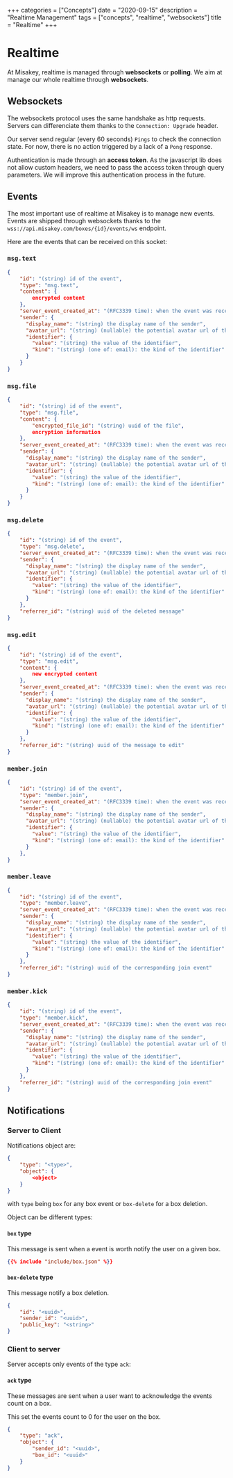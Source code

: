 +++
categories = ["Concepts"]
date = "2020-09-15"
description = "Realtime Management"
tags = ["concepts", "realtime", "websockets"]
title = "Realtime"
+++

# Realtime

At Misakey, realtime is managed through **websockets** or **polling**.
We aim at manage our whole realtime through **websockets**.

## Websockets

The websockets protocol uses the same handshake as http requests.
Servers can differenciate them thanks to the `Connection: Upgrade` header.

Our server send regular (every 60 seconds) `Pings` to check the connection state.
For now, there is no action triggered by a lack of a `Pong` response.

Authentication is made through an **access token**. 
As the javascript lib does not allow custom headers, we need to
pass the access token through query parameters.
We will improve this authentication process in the future.

## Events

The most important use of realtime at Misakey is to manage new events.
Events are shipped through websockets thanks to the `wss://api.misakey.com/boxes/{id}/events/ws` endpoint.

Here are the events that can be received on this socket:

### `msg.text`

```json
{
    "id": "(string) id of the event",
    "type": "msg.text",
    "content": {
        encrypted content
    },
    "server_event_created_at": "(RFC3339 time): when the event was received by the server",
    "sender": {
      "display_name": "(string) the display name of the sender",
      "avatar_url": "(string) (nullable) the potential avatar url of the sender",
      "identifier": {
        "value": "(string) the value of the identifier",
        "kind": "(string) (one of: email): the kind of the identifier"
      }
    }
}
```

### `msg.file`

```json
{
    "id": "(string) id of the event",
    "type": "msg.file",
    "content": {
        "encrypted_file_id": "(string) uuid of the file",
        encryption information
    },
    "server_event_created_at": "(RFC3339 time): when the event was received by the server",
    "sender": {
      "display_name": "(string) the display name of the sender",
      "avatar_url": "(string) (nullable) the potential avatar url of the sender",
      "identifier": {
        "value": "(string) the value of the identifier",
        "kind": "(string) (one of: email): the kind of the identifier"
      }
    }
}
```

### `msg.delete`

```json
{
    "id": "(string) id of the event",
    "type": "msg.delete",
    "server_event_created_at": "(RFC3339 time): when the event was received by the server",
    "sender": {
      "display_name": "(string) the display name of the sender",
      "avatar_url": "(string) (nullable) the potential avatar url of the sender",
      "identifier": {
        "value": "(string) the value of the identifier",
        "kind": "(string) (one of: email): the kind of the identifier"
      }
    },
    "referrer_id": "(string) uuid of the deleted message"
}
```
### `msg.edit`

```json
{
    "id": "(string) id of the event",
    "type": "msg.edit",
    "content": {
        new encrypted content
    },
    "server_event_created_at": "(RFC3339 time): when the event was received by the server",
    "sender": {
      "display_name": "(string) the display name of the sender",
      "avatar_url": "(string) (nullable) the potential avatar url of the sender",
      "identifier": {
        "value": "(string) the value of the identifier",
        "kind": "(string) (one of: email): the kind of the identifier"
      }
    },
    "referrer_id": "(string) uuid of the message to edit"
}
```

### `member.join`

```json
{
    "id": "(string) id of the event",
    "type": "member.join",
    "server_event_created_at": "(RFC3339 time): when the event was received by the server",
    "sender": {
      "display_name": "(string) the display name of the sender",
      "avatar_url": "(string) (nullable) the potential avatar url of the sender",
      "identifier": {
        "value": "(string) the value of the identifier",
        "kind": "(string) (one of: email): the kind of the identifier"
      }
    },
}
```

### `member.leave`

```json
{
    "id": "(string) id of the event",
    "type": "member.leave",
    "server_event_created_at": "(RFC3339 time): when the event was received by the server",
    "sender": {
      "display_name": "(string) the display name of the sender",
      "avatar_url": "(string) (nullable) the potential avatar url of the sender",
      "identifier": {
        "value": "(string) the value of the identifier",
        "kind": "(string) (one of: email): the kind of the identifier"
      }
    },
    "referrer_id": "(string) uuid of the corresponding join event"
}
```

### `member.kick`

```json
{
    "id": "(string) id of the event",
    "type": "member.kick",
    "server_event_created_at": "(RFC3339 time): when the event was received by the server",
    "sender": {
      "display_name": "(string) the display name of the sender",
      "avatar_url": "(string) (nullable) the potential avatar url of the sender",
      "identifier": {
        "value": "(string) the value of the identifier",
        "kind": "(string) (one of: email): the kind of the identifier"
      }
    },
    "referrer_id": "(string) uuid of the corresponding join event"
}
```

## Notifications

### Server to Client

Notifications object are:

```json
{
    "type": "<type>",
    "object": {
        <object>
    }
}
```

with `type` being `box` for any box event or `box-delete` for a box deletion.

Object can be different types:

#### `box` type

This message is sent when a event is worth notify the user on a given box.

```json
{{% include "include/box.json" %}}
```

#### `box-delete` type

This message notify a box deletion.

```json
{
    "id": "<uuid>",
    "sender_id": "<uuid>",
    "public_key": "<string>"
}
```

### Client to server

Server accepts only events of the type `ack`:

#### `ack` type

These messages are sent when a user want to acknowledge the events count on a box.

This set the events count to 0 for the user on the box.

```json
{
    "type": "ack",
    "object": {
        "sender_id": "<uuid>",
        "box_id": "<uuid>"
    }
}
```
